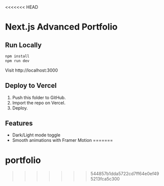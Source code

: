 <<<<<<< HEAD
# Next.js Advanced Portfolio

## Run Locally
```bash
npm install
npm run dev
```
Visit http://localhost:3000

## Deploy to Vercel
1. Push this folder to GitHub.
2. Import the repo on Vercel.
3. Deploy.

## Features
- Dark/Light mode toggle
- Smooth animations with Framer Motion
=======
# portfolio
>>>>>>> 544857b1dda5722cd7ff64e0ef495213fca5c300
